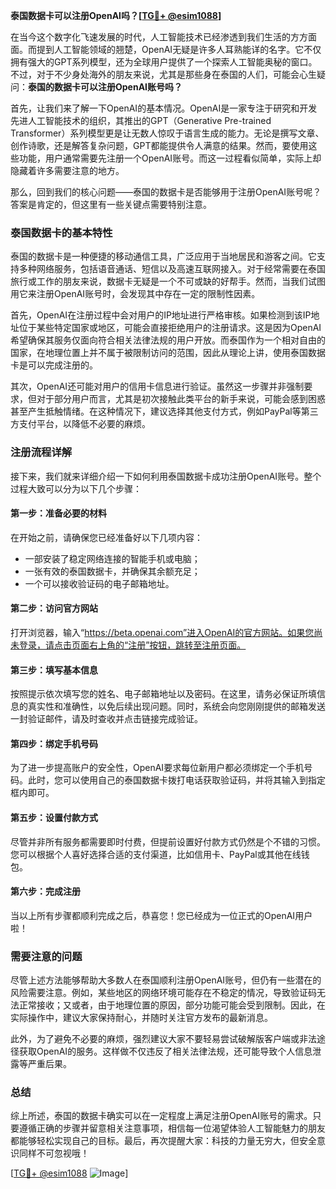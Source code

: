 **泰国数据卡可以注册OpenAI吗？[[TG💪+ @esim1088](https://t.me/s/esim1088)]**

在当今这个数字化飞速发展的时代，人工智能技术已经渗透到我们生活的方方面面。而提到人工智能领域的翘楚，OpenAI无疑是许多人耳熟能详的名字。它不仅拥有强大的GPT系列模型，还为全球用户提供了一个探索人工智能奥秘的窗口。不过，对于不少身处海外的朋友来说，尤其是那些身在泰国的人们，可能会心生疑问：**泰国的数据卡可以注册OpenAI账号吗？**

首先，让我们来了解一下OpenAI的基本情况。OpenAI是一家专注于研究和开发先进人工智能技术的组织，其推出的GPT（Generative Pre-trained Transformer）系列模型更是让无数人惊叹于语言生成的能力。无论是撰写文章、创作诗歌，还是解答复杂问题，GPT都能提供令人满意的结果。然而，要使用这些功能，用户通常需要先注册一个OpenAI账号。而这一过程看似简单，实际上却隐藏着许多需要注意的地方。

那么，回到我们的核心问题——泰国的数据卡是否能够用于注册OpenAI账号呢？答案是肯定的，但这里有一些关键点需要特别注意。

### 泰国数据卡的基本特性

泰国的数据卡是一种便捷的移动通信工具，广泛应用于当地居民和游客之间。它支持多种网络服务，包括语音通话、短信以及高速互联网接入。对于经常需要在泰国旅行或工作的朋友来说，数据卡无疑是一个不可或缺的好帮手。然而，当我们试图用它来注册OpenAI账号时，会发现其中存在一定的限制性因素。

首先，OpenAI在注册过程中会对用户的IP地址进行严格审核。如果检测到该IP地址位于某些特定国家或地区，可能会直接拒绝用户的注册请求。这是因为OpenAI希望确保其服务仅面向符合相关法律法规的用户开放。而泰国作为一个相对自由的国家，在地理位置上并不属于被限制访问的范围，因此从理论上讲，使用泰国数据卡是可以完成注册的。

其次，OpenAI还可能对用户的信用卡信息进行验证。虽然这一步骤并非强制要求，但对于部分用户而言，尤其是初次接触此类平台的新手来说，可能会感到困惑甚至产生抵触情绪。在这种情况下，建议选择其他支付方式，例如PayPal等第三方支付平台，以降低不必要的麻烦。

### 注册流程详解

接下来，我们就来详细介绍一下如何利用泰国数据卡成功注册OpenAI账号。整个过程大致可以分为以下几个步骤：

#### 第一步：准备必要的材料
在开始之前，请确保您已经准备好以下几项内容：
- 一部安装了稳定网络连接的智能手机或电脑；
- 一张有效的泰国数据卡，并确保其余额充足；
- 一个可以接收验证码的电子邮箱地址。

#### 第二步：访问官方网站
打开浏览器，输入“https://beta.openai.com”进入OpenAI的官方网站。如果您尚未登录，请点击页面右上角的“注册”按钮，跳转至注册页面。

#### 第三步：填写基本信息
按照提示依次填写您的姓名、电子邮箱地址以及密码。在这里，请务必保证所填信息的真实性和准确性，以免后续出现问题。同时，系统会向您刚刚提供的邮箱发送一封验证邮件，请及时查收并点击链接完成验证。

#### 第四步：绑定手机号码
为了进一步提高账户的安全性，OpenAI要求每位新用户都必须绑定一个手机号码。此时，您可以使用自己的泰国数据卡拨打电话获取验证码，并将其输入到指定框内即可。

#### 第五步：设置付款方式
尽管并非所有服务都需要即时付费，但提前设置好付款方式仍然是个不错的习惯。您可以根据个人喜好选择合适的支付渠道，比如信用卡、PayPal或其他在线钱包。

#### 第六步：完成注册
当以上所有步骤都顺利完成之后，恭喜您！您已经成为一位正式的OpenAI用户啦！

### 需要注意的问题

尽管上述方法能够帮助大多数人在泰国顺利注册OpenAI账号，但仍有一些潜在的风险需要注意。例如，某些地区的网络环境可能存在不稳定的情况，导致验证码无法正常接收；又或者，由于地理位置的原因，部分功能可能会受到限制。因此，在实际操作中，建议大家保持耐心，并随时关注官方发布的最新消息。

此外，为了避免不必要的麻烦，强烈建议大家不要轻易尝试破解版客户端或非法途径获取OpenAI的服务。这样做不仅违反了相关法律法规，还可能导致个人信息泄露等严重后果。

### 总结

综上所述，泰国的数据卡确实可以在一定程度上满足注册OpenAI账号的需求。只要遵循正确的步骤并留意相关注意事项，相信每一位渴望体验人工智能魅力的朋友都能够轻松实现自己的目标。最后，再次提醒大家：科技的力量无穷大，但安全意识同样不可忽视哦！

[[TG💪+ @esim1088](https://t.me/s/esim1088) ![Image](https://i.postimg.cc/4NQfJmqS/Snipaste-2025-05-13-00-14-12.png)]